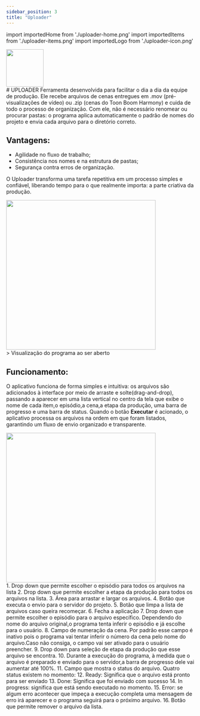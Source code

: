 ```yaml
---  
sidebar_position: 3 
title: "Uploader"
---
```

import importedHome from './uploader-home.png'
import importedItems from './uploader-items.png'
import importedLogo from './uploader-icon.png'

<div style={{ textAlign: 'left'}}> <img src={importedLogo} width='100' /> </div>
# UPLOADER 
Ferramenta desenvolvida para facilitar o dia a dia da equipe de produção.
Ele recebe arquivos de cenas entregues em .mov (pré-visualizações de vídeo) ou .zip (cenas do Toon Boom Harmony) e cuida de todo o processo de organização.
Com ele, não é necessário renomear ou procurar pastas: o programa aplica automaticamente o padrão de nomes do projeto e envia cada arquivo para o diretório correto.

## Vantagens:
- Agilidade no fluxo de trabalho;
- Consistência nos nomes e na estrutura de pastas;
- Segurança contra erros de organização.

O Uploader transforma uma tarefa repetitiva em um processo simples e confiável, liberando tempo para o que realmente importa: a parte criativa da produção.
<div style={{ textAlign: 'left'}}>
  <img src={importedHome} width='400' />
</div>
> Visualização do programa ao ser aberto

## Funcionamento:
O aplicativo funciona de forma simples e intuitiva: os arquivos são adicionados à interface por meio de arraste e solte(drag-and-drop), passando a aparecer em uma lista vertical no centro da tela que exibe o nome de cada item,o episódio,a cena,a etapa da produção, uma barra de progresso e uma barra de status. Quando o botão **Executar** é acionado, o aplicativo processa os arquivos na ordem em que foram listados, garantindo um fluxo de envio organizado e transparente.
<div style={{ textAlign: 'left'}}>
  <img src={importedItems} width='400' />
</div>
1. Drop down que permite escolher o episódio para todos os arquivos na lista
2. Drop down que permite escolher a etapa da produção para todos os arquivos na lista.
3. Área para arrastar e largar os arquivos. 
4. Botão que executa o envio para o servidor do projeto.
5. Botão que limpa a lista de arquivos caso queira recomeçar.
6. Fecha a aplicação
7. Drop down que permite escolher o episódio para o arquivo específico. Dependendo do nome do arquivo original,o programa tenta inferir o episódio e já escolhe para o usuário. 
8. Campo de numeração da cena. Por padrão esse campo é inativo pois o programa vai tentar inferir o número da cena pelo nome do arquivo.Caso não consiga, o campo vai ser ativado para o usuário preencher.
9. Drop down para seleção de etapa da produção que esse arquivo se encontra.
10. Durante a execução do programa, à medida que o arquivo é preparado e enviado para o servidor,a barra de progresso dele vai aumentar até 100%.
11. Campo que mostra o status do arquivo. Quatro status existem no momento:
12. Ready: Significa que o arquivo está pronto para ser enviado
13. Done: Significa que foi enviado com sucesso
14. In progress: significa que está sendo executado no momento.
15. Error: se algum erro acontecer que impeça a execução completa uma mensagem de erro irá aparecer e o programa seguirá para o próximo arquivo.
16. Botão que permite remover o arquivo da lista.


